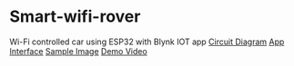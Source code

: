 # Smart-wifi-rover
Wi-Fi controlled car using ESP32 with Blynk IOT app
[Circuit Diagram]("D:\github-car\Smart-wifi-rover\circuit-diagram\car-ckt.png")
[App Interface]("D:\github-car\Smart-wifi-rover\app-interface")
[Sample Image]("D:\github-car\Smart-wifi-rover\output")
[Demo Video](https://drive.google.com/file/d/1gK-CKINmo2ebQoPyK3ZXyD1kYATU42hY/view?usp=drive_link)